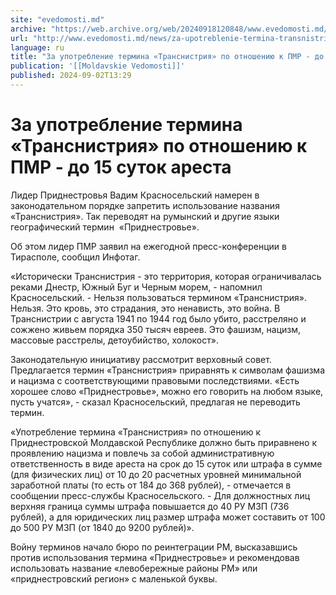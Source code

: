 ```yaml
---
site: "evedomosti.md"
archive: "https://web.archive.org/web/20240918120848/www.evedomosti.md/news/za-upotreblenie-termina-transnistriya-po-otnosheniyu-k-pmr-d"
url: "http://www.evedomosti.md/news/za-upotreblenie-termina-transnistriya-po-otnosheniyu-k-pmr-d"
language: ru
title: "За употребление термина «Транснистрия» по отношению к ПМР - до 15 суток ареста"
publication: '[[Moldavskie Vedomosti]]'
published: 2024-09-02T13:29
---
```


# За употребление термина «Транснистрия» по отношению к ПМР - до 15 суток ареста

Лидер Приднестровья Вадим Красносельский намерен в законодательном порядке запретить использование названия «Транснистрия». Так переводят на румынский и другие языки географический термин  «Приднестровье».

Об этом лидер ПМР заявил на ежегодной пресс-конференции в Тирасполе, сообщил Инфотаг.

«Исторически Транснистрия - это территория, которая ограничивалась реками Днестр, Южный Буг и Черным морем, - напомнил Красносельский. - Нельзя пользоваться термином «Транснистрия». Нельзя. Это кровь, это страдания, это ненависть, это война. В Транснистрии с августа 1941 по 1944 год было убито, расстреляно и сожжено живьем порядка 350 тысяч евреев. Это фашизм, нацизм, массовые расстрелы, детоубийство, холокост».

Законодательную инициативу рассмотрит верховный совет. Предлагается термин «Транснистрия» приравнять к символам фашизма и нацизма с соответствующими правовыми последствиями. «Есть хорошее слово «Приднестровье», можно его говорить на любом языке, пусть учатся», - сказал Красносельский, предлагая не переводить термин.

«Употребление термина «Транснистрия» по отношению к Приднестровской Молдавской Республике должно быть приравнено к проявлению нацизма и повлечь за собой административную ответственность в виде ареста на срок до 15 суток или штрафа в сумме (для физических лиц) от 10 до 20 расчетных уровней минимальной заработной платы (то есть от 184 до 368 рублей), - отмечается в сообщении пресс-службы Красносельского. - Для должностных лиц верхняя граница суммы штрафа повышается до 40 РУ МЗП (736 рублей), а для юридических лиц размер штрафа может составить от 100 до 500 РУ МЗП (от 1840 до 9200 рублей)».

Войну терминов начало бюро по реинтеграции РМ, высказавшись против использования термина «Приднестровье» и рекомендовав использовать название «левобережные районы РМ» или «приднестровский регион» с маленькой буквы.